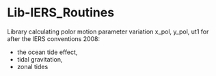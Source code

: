 # Lib-IERS_Routines

Library calculating polor motion parameter variation x_pol, y_pol, ut1 for after the IERS conventions 2008:
- the ocean tide effect,
- tidal gravitation,
- zonal tides
